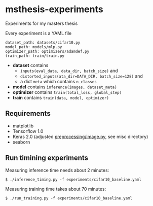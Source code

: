 # msthesis-experiments
Experiments for my masters thesis

Every experiment is a YAML file

```
dataset_path: datasets/cifar10.py
model_path: models/mlp.py
optimizer_path: optimizers/adamdef.py
train_path: train/train.py
```

* **dataset** contains
    * `inputs(eval_data, data_dir, batch_size)` and
    * `distorted_inputs(ata_dir=DATA_DIR, batch_size=128)` and
    * a dict `meta` which contains `n_classes`
* **model** contains `inference(images, dataset_meta)`
* **optimizer** contains `train(total_loss, global_step)`
* **train** contains `train(data, model, optimizer)`

## Requirements

* matplotlib
* Tensorflow 1.0
* Keras 2.0 (adjusted [preprocessing/image.py](https://github.com/fchollet/keras/pull/6003), see misc directory)
* seaborn

## Run timining experiments

Measuring inference time needs about 2 minutes:

```
$ ./inference_timing.py -f experiments/cifar10_baseline.yaml
```

Measuring training time takes about 70 minutes:

```
$ ./run_training.py -f experiments/cifar10_baseline.yaml
```